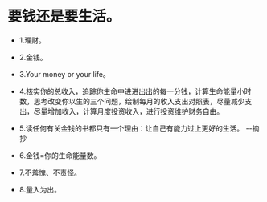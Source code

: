 # 要钱还是要生活。

- 1.理财。

- 2.金钱。

- 3.Your money or your life。

- 4.核实你的总收入，追踪你生命中进进出出的每一分钱，计算生命能量小时数，思考改变你以生的三个问题，绘制每月的收入支出对照表，尽量减少支出，尽量增加收入，计算月度投资收入，进行投资维护财务自由。

- 5.读任何有关金钱的书都只有一个理由：让自己有能力过上更好的生活。 --摘抄

- 6.金钱=你的生命能量数。

- 7.不羞愧、不责怪。

- 8.量入为出。

